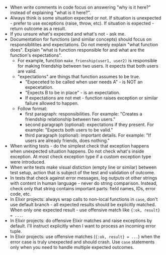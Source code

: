 - When write comments in code focus on answering "why is it here?" instead of explaining "what is it here?".
- Always think is some situation expected or not. If situation is unexpected - prefer to use exceptions (raise, throw, etc). If situation is expected - return outcome as a result.
- If you unsure what's expected and what's not - ask me.
- Documentation for functions (and similar concepts) should focus on responsiblitites and expectations. Do not merely explain "what function does". Explain "what is function responsible for and what are the function's expectations".
    - For example, function `make_frienship(user1, user2)` is responsible for making friendship between two users. It expects that both users are valid.
    - "expectations" are things that function assumes to be true.
        - "Expeceted to be called when user needs A" - is NOT an expecetation.
        - "Expects B to be in place" - is an expectation.
        - If expectations are not met - function raises exception or similar failure allowed to happen.
    - Follow format:
        - first paragraph: responsibilities. For example: "Creates a friendship relationship between two users."
        - second paragraph (optional): expectations if they present. For example: "Expects both users to be valid."
        - third paragraph (optional): important details. For example: "If users are already friends, does nothing."
- When writing tests - do the simplest check that exception happens when unexpected situation happens. Do not check what's inside exception. At most check exception type if a custom exception type were introduced.
- When write tests make visual distiction (empty line or similar) between test setup, action that is subject of the test and validation of outcome.
- In tests that check against error messages, log outputs ot other strings with content in human language - never do string comparison. Instead, check only that string contains important parts: field names, IDs, error code, etc.
- In Elixir projects: always wrap calls to non-local functions in `case`, don't use default branch - all expected results should be explicitly matched. When only one expected result - use offensive match like `{:ok, result} = ...`.
- In Elixir projects: do offensive Elixir matches and raise exceptions by default. I'll instruct explicitly when I want to process an incoming error tuple.
- In Elixir projects: use offensive matches (`{:ok, result} = ...`) when the error case is truly unexpected and should crash. Use `case` statements only when you need to handle multiple expected outcomes.
